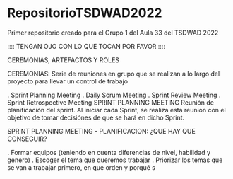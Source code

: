 # RepositorioTSDWAD2022
Primer repositorio creado para el Grupo 1 del Aula 33 del TSDWAD 2022

 :::: TENGAN OJO CON LO QUE TOCAN POR FAVOR ::::

CEREMONIAS, ARTEFACTOS Y ROLES

CEREMONIAS:
Serie de reuniones en grupo que se realizan a lo largo del proyecto para llevar un control de trabajo

. Sprint Planning Meeting
. Daily Scrum Meeting
. Sprint Review Meeting
. Sprint Retrospective Meeting
SPRINT PLANNING MEETING
Reunión de planificación del sprint. Al iniciar cada Sprint, se realiza esta reunion con el objetivo de tomar decisiónes de que se hará en dicho Sprint.

SPRINT PLANNING MEETING - PLANIFICACION: 
¿QUE HAY QUE CONSEGUIR?

. Formar equipos (teniendo en cuenta diferencias de nivel, habilidad y genero)
. Escoger el tema que queremos trabajar
. Priorizar los temas que se van a trabajar primero, en que orden y porqué
s